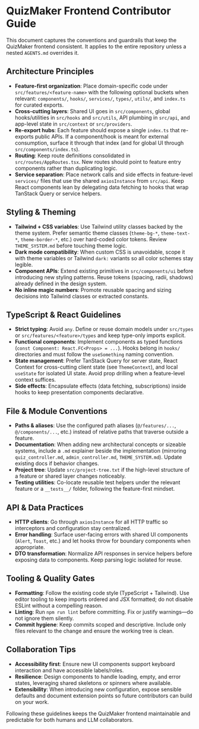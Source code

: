 # QuizMaker Frontend Contributor Guide

This document captures the conventions and guardrails that keep the QuizMaker frontend consistent. It applies to the entire repository unless a nested `AGENTS.md` overrides it.

## Architecture Principles
- **Feature-first organization**: Place domain-specific code under `src/features/<feature-name>` with the following optional buckets when relevant: `components/`, `hooks/`, `services/`, `types/`, `utils/`, and `index.ts` for curated exports.
- **Cross-cutting layers**: Shared UI goes in `src/components`, global hooks/utilities in `src/hooks` and `src/utils`, API plumbing in `src/api`, and app-level state in `src/context` or `src/providers`.
- **Re-export hubs**: Each feature should expose a single `index.ts` that re-exports public APIs. If a component/hook is meant for external consumption, surface it through that index (and for global UI through `src/components/index.ts`).
- **Routing**: Keep route definitions consolidated in `src/routes/AppRoutes.tsx`. New routes should point to feature entry components rather than duplicating logic.
- **Service separation**: Place network calls and side effects in feature-level `services/` files that use the shared `axiosInstance` from `src/api`. Keep React components lean by delegating data fetching to hooks that wrap TanStack Query or service helpers.

## Styling & Theming
- **Tailwind + CSS variables**: Use Tailwind utility classes backed by the theme system. Prefer semantic theme classes (`theme-bg-*`, `theme-text-*`, `theme-border-*`, etc.) over hard-coded color tokens. Review `THEME_SYSTEM.md` before touching theme logic.
- **Dark mode compatibility**: When custom CSS is unavoidable, scope it with theme variables or Tailwind `dark:` variants so all color schemes stay legible.
- **Component APIs**: Extend existing primitives in `src/components/ui` before introducing new styling patterns. Reuse tokens (spacing, radii, shadows) already defined in the design system.
- **No inline magic numbers**: Promote reusable spacing and sizing decisions into Tailwind classes or extracted constants.

## TypeScript & React Guidelines
- **Strict typing**: Avoid `any`. Define or reuse domain models under `src/types` or `src/features/<feature>/types` and keep type-only imports explicit.
- **Functional components**: Implement components as typed functions (`const Component: React.FC<Props> = ...`). Hooks belong in `hooks/` directories and must follow the `useSomething` naming convention.
- **State management**: Prefer TanStack Query for server state, React Context for cross-cutting client state (see `ThemeContext`), and local `useState` for isolated UI state. Avoid prop drilling when a feature-level context suffices.
- **Side effects**: Encapsulate effects (data fetching, subscriptions) inside hooks to keep presentation components declarative.

## File & Module Conventions
- **Paths & aliases**: Use the configured path aliases (`@/features/...`, `@/components/...`, etc.) instead of relative paths that traverse outside a feature.
- **Documentation**: When adding new architectural concepts or sizeable systems, include a `.md` explainer beside the implementation (mirroring `quiz_controller.md`, `admin_controller.md`, `THEME_SYSTEM.md`). Update existing docs if behavior changes.
- **Project tree**: Update `src/project-tree.txt` if the high-level structure of a feature or shared layer changes noticeably.
- **Testing utilities**: Co-locate reusable test helpers under the relevant feature or a `__tests__/` folder, following the feature-first mindset.

## API & Data Practices
- **HTTP clients**: Go through `axiosInstance` for all HTTP traffic so interceptors and configuration stay centralized.
- **Error handling**: Surface user-facing errors with shared UI components (`Alert`, `Toast`, etc.) and let hooks throw for boundary components when appropriate.
- **DTO transformation**: Normalize API responses in service helpers before exposing data to components. Keep parsing logic isolated for reuse.

## Tooling & Quality Gates
- **Formatting**: Follow the existing code style (TypeScript + Tailwind). Use editor tooling to keep imports ordered and JSX formatted; do not disable ESLint without a compelling reason.
- **Linting**: Run `npm run lint` before committing. Fix or justify warnings—do not ignore them silently.
- **Commit hygiene**: Keep commits scoped and descriptive. Include only files relevant to the change and ensure the working tree is clean.

## Collaboration Tips
- **Accessibility first**: Ensure new UI components support keyboard interaction and have accessible labels/roles.
- **Resilience**: Design components to handle loading, empty, and error states, leveraging shared skeletons or spinners where available.
- **Extensibility**: When introducing new configuration, expose sensible defaults and document extension points so future contributors can build on your work.

Following these guidelines keeps the QuizMaker frontend maintainable and predictable for both humans and LLM collaborators.